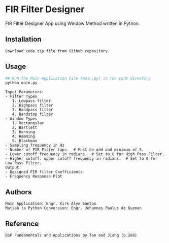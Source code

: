 # FIR Filter Designer

FIR Filter Designer App using Window Method written in Python.

## Installation
```
Download code zip file from Github repository.
```

## Usage
```python
## Run the Main Application File (main.py) in the code directory
python main.py
```

```
Input Parameters:
- Filter Types
   1. Lowpass filter
   2. Highpass filter
   3. Bandpass filter
   4. Bandstop filter
- Window Types
   1. Rectangular
   2. Bartlett
   3. Hanning
   4. Hamming
   5. Blackman
- Sampling frequency in Hz
- Number of FIR Filter taps.  # Must be odd and minimum of 3.
- Lower cutoff frequency in radians.  # Set to 0 for High Pass Filter.
- Higher cutoff: upper cutoff frequency in radians.  # Set to 0 for Low Pass Filter.
Output:
- Designed FIR filter Coefficients
- Frequency Response Plot
```

## Authors
```
Main Application: Engr. Kirk Alyn Santos
Matlab to Python Conversion: Engr. Johannes Paulus de Guzman
```

## Reference
```
DSP Fundamentals and Applications by Tan and Jiang (p.288)
```
